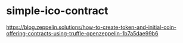 # simple-ico-contract
https://blog.zeppelin.solutions/how-to-create-token-and-initial-coin-offering-contracts-using-truffle-openzeppelin-1b7a5dae99b6
